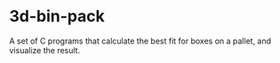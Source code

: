 3d-bin-pack
===========

A set of C programs that calculate the best fit for boxes on a pallet, and visualize the result.  